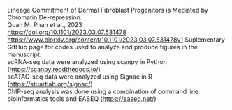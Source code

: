 Lineage Commitment of Dermal Fibroblast Progenitors is Mediated by Chromatin De-repression.  
Quan M. Phan et al., 2023  
https://doi.org/10.1101/2023.03.07.531478  
https://www.biorxiv.org/content/10.1101/2023.03.07.531478v1
Suplementary GitHub page for codes used to analyze and produce figures in the manuscript.  
scRNA-seq data were analyzed using scanpy in Python (https://scanpy.readthedocs.io/)  
scATAC-seq data were analyzed using Signac in R (https://stuartlab.org/signac/)  
ChIP-seq analysis was done using a combination of command line bioinformatics tools and EASEQ (https://easeq.net/)
